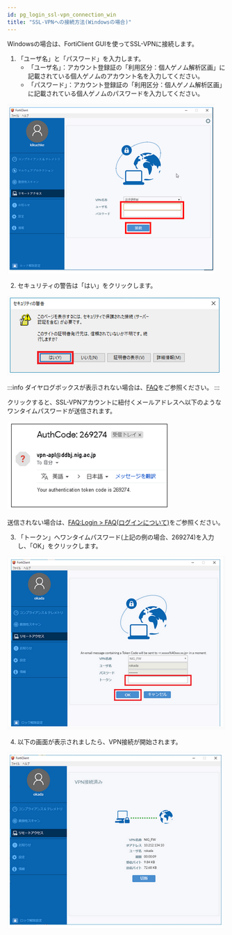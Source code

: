 ```yaml
---
id: pg_login_ssl-vpn_connection_win
title: "SSL-VPNへの接続方法(Windowsの場合)"
---
```



Windowsの場合は、FortiClient GUIを使ってSSL-VPNに接続します。


1. 「ユーザ名」と「パスワード」を入力します。
    - 「ユーザ名」：アカウント登録証の「利用区分：個人ゲノム解析区画」に記載されている個人ゲノムのアカウント名を入力してください。
    - 「パスワード」：アカウント登録証の「利用区分：個人ゲノム解析区画」に記載されている個人ゲノムのパスワードを入力してください。


![figure](VPNwin_13.png) 


2. セキュリティの警告は「はい」をクリックします。

![figure](VPNwin_14.png)

:::info
ダイヤログボックスが表示されない場合は、[FAQ](/guides/FAQ/faq_personal_genome/faq_forticlient/faq_forticlient#dialogbox_disappear)をご参照ください。
:::

クリックすると、SSL-VPNアカウントに紐付くメールアドレスへ以下のようなワンタイムパスワードが送信されます。

![figure](VPNwin_15.png)

送信されない場合は、[FAQ:Login > FAQ(ログインについて)](/guides/FAQ/faq_personal_genome/faq_forticlient/faq_forticlient#no-onetime-pw-received)をご参照ください。


3. 「トークン」へワンタイムパスワード(上記の例の場合、269274)を入力し、「OK」をクリックします。

![figure](VPNwin_16.png)


4. 以下の画面が表示されましたら、VPN接続が開始されます。

![figure](VPNwin_17.png)

